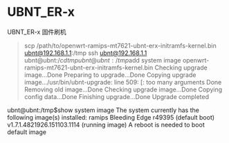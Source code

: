 # UBNT_ER-x
UBNT_ER-x 固件刷机

>scp /path/to/openwrt-ramips-mt7621-ubnt-erx-initramfs-kernel.bin ubnt@192.168.1.1:/tmp
>ssh ubnt@192.168.1.1
ubnt@ubnt:/$cd tmp
ubnt@ubnt:/tmp$add system image openwrt-ramips-mt7621-ubnt-erx-initramfs-kernel.bin
Checking upgrade image...Done
Preparing to upgrade...Done
Copying upgrade image.../usr/bin/ubnt-upgrade: line 509: [: too many arguments
Done
Removing old image...Done
Checking upgrade image...Done
Copying config data...Done
Finishing upgrade...Done
Upgrade completed

ubnt@ubnt:/tmp$show system image
The system currently has the following image(s) installed:
ramips Bleeding Edge r49395 (default boot) 
v1.7.1.4821926.151103.1114 (running image) 
A reboot is needed to boot default image
